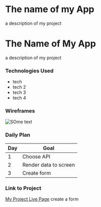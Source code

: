 # The name of my App

a description of my project

# The Name of My App

a description of my project

### Technologies Used

- tech
- tech 2
- tech 3
- tech 4

### Wireframes

![SOme text](https://i.ytimg.com/vi/mRf3-JkwqfU/mqdefault.jpg)

### Daily Plan

| Day | Goal |
|-----|------|
| 1 | Choose API |
| 2 | Render data to screen |
| 3 | Create form |

### Link to Project
[My Project Live Page](https://www.google.com) create a form